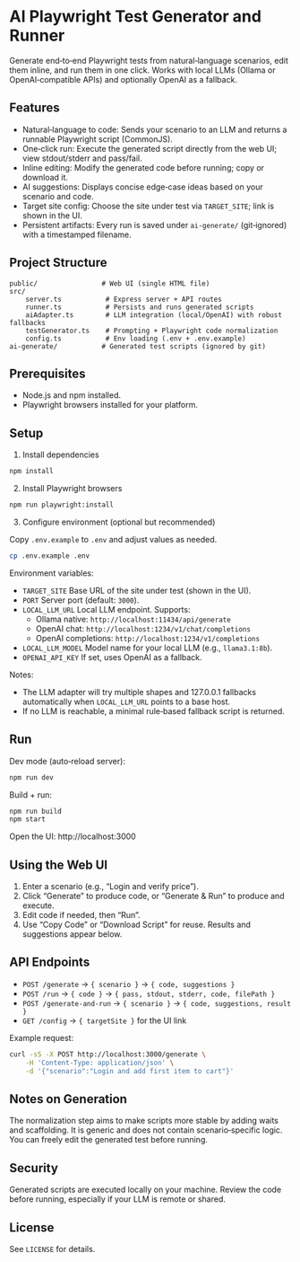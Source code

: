 # AI Playwright Test Generator and Runner

Generate end‑to‑end Playwright tests from natural‑language scenarios, edit them inline, and run them in one click. Works with local LLMs (Ollama or OpenAI‑compatible APIs) and optionally OpenAI as a fallback.

## Features

- Natural‑language to code: Sends your scenario to an LLM and returns a runnable Playwright script (CommonJS).
- One‑click run: Execute the generated script directly from the web UI; view stdout/stderr and pass/fail.
- Inline editing: Modify the generated code before running; copy or download it.
- AI suggestions: Displays concise edge‑case ideas based on your scenario and code.
- Target site config: Choose the site under test via `TARGET_SITE`; link is shown in the UI.
- Persistent artifacts: Every run is saved under `ai-generate/` (git‑ignored) with a timestamped filename.

## Project Structure

```
public/                # Web UI (single HTML file)
src/
	server.ts           # Express server + API routes
	runner.ts           # Persists and runs generated scripts
	aiAdapter.ts        # LLM integration (local/OpenAI) with robust fallbacks
	testGenerator.ts    # Prompting + Playwright code normalization
	config.ts           # Env loading (.env + .env.example)
ai-generate/           # Generated test scripts (ignored by git)
```

## Prerequisites

- Node.js and npm installed.
- Playwright browsers installed for your platform.

## Setup

1) Install dependencies

```sh
npm install
```

2) Install Playwright browsers

```sh
npm run playwright:install
```

3) Configure environment (optional but recommended)

Copy `.env.example` to `.env` and adjust values as needed.

```sh
cp .env.example .env
```

Environment variables:

- `TARGET_SITE`        Base URL of the site under test (shown in the UI).
- `PORT`               Server port (default: `3000`).
- `LOCAL_LLM_URL`      Local LLM endpoint. Supports:
	- Ollama native: `http://localhost:11434/api/generate`
	- OpenAI chat: `http://localhost:1234/v1/chat/completions`
	- OpenAI completions: `http://localhost:1234/v1/completions`
- `LOCAL_LLM_MODEL`    Model name for your local LLM (e.g., `llama3.1:8b`).
- `OPENAI_API_KEY`     If set, uses OpenAI as a fallback.

Notes:

- The LLM adapter will try multiple shapes and 127.0.0.1 fallbacks automatically when `LOCAL_LLM_URL` points to a base host.
- If no LLM is reachable, a minimal rule‑based fallback script is returned.

## Run

Dev mode (auto‑reload server):

```sh
npm run dev
```

Build + run:

```sh
npm run build
npm start
```

Open the UI: http://localhost:3000

## Using the Web UI

1) Enter a scenario (e.g., “Login and verify price”).
2) Click “Generate” to produce code, or “Generate & Run” to produce and execute.
3) Edit code if needed, then “Run”.
4) Use “Copy Code” or “Download Script” for reuse. Results and suggestions appear below.

## API Endpoints

- `POST /generate` → `{ scenario }` → `{ code, suggestions }`
- `POST /run` → `{ code }` → `{ pass, stdout, stderr, code, filePath }`
- `POST /generate-and-run` → `{ scenario }` → `{ code, suggestions, result }`
- `GET /config` → `{ targetSite }` for the UI link

Example request:

```sh
curl -sS -X POST http://localhost:3000/generate \
	-H 'Content-Type: application/json' \
	-d '{"scenario":"Login and add first item to cart"}'
```

## Notes on Generation

The normalization step aims to make scripts more stable by adding waits and scaffolding. It is generic and does not contain scenario‑specific logic. You can freely edit the generated test before running.

## Security

Generated scripts are executed locally on your machine. Review the code before running, especially if your LLM is remote or shared.

## License

See `LICENSE` for details.
